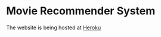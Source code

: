 # Movie Recommender System

The website is being hosted at [Heroku](https://secure-bayou-21087.herokuapp.com/)